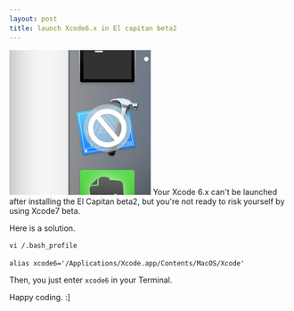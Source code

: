 ```yaml
---
layout: post
title: launch Xcode6.x in El capitan beta2
---
```

![xcode6elcapitan](/img/xcode6elcapitan.png)
Your Xcode 6.x can't be launched after installing the El Capitan beta2, but you're not ready to risk yourself by using Xcode7 beta.

Here is a solution.

```
vi /.bash_profile

alias xcode6='/Applications/Xcode.app/Contents/MacOS/Xcode'
```
Then, you just enter `xcode6` in your Terminal.


Happy coding. :]
